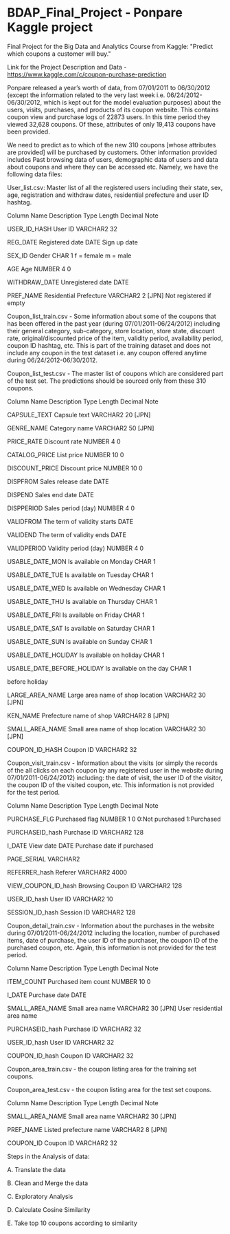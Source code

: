 # BDAP_Final_Project - Ponpare Kaggle project

Final Project for the Big Data and Analytics Course from Kaggle: "Predict which coupons a customer will buy."

Link for the Project Description and Data - https://www.kaggle.com/c/coupon-purchase-prediction

Ponpare released a year’s worth of data, from 07/01/2011 to 06/30/2012 (except the information related to the very last week i.e. 06/24/2012-06/30/2012, which is kept out for the model evaluation purposes) about the users, visits, purchases, and products of its coupon website. This contains coupon view and purchase logs of 22873 users. In this time period they viewed 32,628 coupons. Of these, attributes of only 19,413 coupons have been provided.

We need to predict as to which of the new 310 coupons [whose attributes are provided] will be purchased by customers. Other information provided includes Past browsing data of users, demographic data of users and data about coupons and where they can be accessed etc. Namely, we have the following data files:

User_list.csv: Master list of all the registered users including their state, sex, age, registration and withdraw dates, residential prefecture and user ID hashtag.

Column Name Description Type Length Decimal Note

USER_ID_HASH User ID VARCHAR2 32

REG_DATE Registered date DATE Sign up date

SEX_ID Gender CHAR 1 f = female m = male

AGE Age NUMBER 4 0

WITHDRAW_DATE Unregistered date DATE

PREF_NAME Residential Prefecture VARCHAR2 2 [JPN] Not registered if empty

Coupon_list_train.csv - Some information about some of the coupons that has been offered in the past year (during 07/01/2011-06/24/2012) including their general category, sub-category, store location, store state, discount rate, original/discounted price of the item, validity period, availability period, coupon ID hashtag, etc. This is part of the training dataset and does not include any coupon in the test dataset i.e. any coupon offered anytime during 06/24/2012-06/30/2012.

Coupon_list_test.csv - The master list of coupons which are considered part of the test set. The predictions should be sourced only from these 310 coupons.

Column Name Description Type Length Decimal Note

CAPSULE_TEXT Capsule text VARCHAR2 20 [JPN]

GENRE_NAME Category name VARCHAR2 50 [JPN]

PRICE_RATE Discount rate NUMBER 4 0

CATALOG_PRICE List price NUMBER 10 0

DISCOUNT_PRICE Discount price NUMBER 10 0

DISPFROM Sales release date DATE

DISPEND Sales end date DATE

DISPPERIOD Sales period (day) NUMBER 4 0

VALIDFROM The term of validity starts DATE

VALIDEND The term of validity ends DATE

VALIDPERIOD Validity period (day) NUMBER 4 0

USABLE_DATE_MON Is available on Monday CHAR 1

USABLE_DATE_TUE Is available on Tuesday CHAR 1

USABLE_DATE_WED Is available on Wednesday CHAR 1

USABLE_DATE_THU Is available on Thursday CHAR 1

USABLE_DATE_FRI Is available on Friday CHAR 1

USABLE_DATE_SAT Is available on Saturday CHAR 1

USABLE_DATE_SUN Is available on Sunday CHAR 1

USABLE_DATE_HOLIDAY Is available on holiday CHAR 1

USABLE_DATE_BEFORE_HOLIDAY Is available on the day CHAR 1

before holiday

LARGE_AREA_NAME Large area name of shop location VARCHAR2 30 [JPN]

KEN_NAME Prefecture name of shop VARCHAR2 8 [JPN]

SMALL_AREA_NAME Small area name of shop location VARCHAR2 30 [JPN]

COUPON_ID_HASH Coupon ID VARCHAR2 32

Coupon_visit_train.csv - Information about the visits (or simply the records of the all clicks on each coupon by any registered user in the website during 07/01/2011-06/24/2012) including: the date of visit, the user ID of the visitor, the coupon ID of the visited coupon, etc. This information is not provided for the test period.

Column Name Description Type Length Decimal Note

PURCHASE_FLG Purchased flag NUMBER 1 0 0:Not purchased 1:Purchased

PURCHASEID_hash Purchase ID VARCHAR2 128

I_DATE View date DATE Purchase date if purchased

PAGE_SERIAL VARCHAR2

REFERRER_hash Referer VARCHAR2 4000

VIEW_COUPON_ID_hash Browsing Coupon ID VARCHAR2 128

USER_ID_hash User ID VARCHAR2 10

SESSION_ID_hash Session ID VARCHAR2 128

Coupon_detail_train.csv - Information about the purchases in the website during 07/01/2011-06/24/2012 including the location, number of purchased items, date of purchase, the user ID of the purchaser, the coupon ID of the purchased coupon, etc. Again, this information is not provided for the test period.

Column Name Description Type Length Decimal Note

ITEM_COUNT Purchased item count NUMBER 10 0

I_DATE Purchase date DATE

SMALL_AREA_NAME Small area name VARCHAR2 30 [JPN] User residential area name

PURCHASEID_hash Purchase ID VARCHAR2 32

USER_ID_hash User ID VARCHAR2 32

COUPON_ID_hash Coupon ID VARCHAR2 32

Coupon_area_train.csv - the coupon listing area for the training set coupons.

Coupon_area_test.csv - the coupon listing area for the test set coupons.

Column Name Description Type Length Decimal Note

SMALL_AREA_NAME Small area name VARCHAR2 30 [JPN]

PREF_NAME Listed prefecture name VARCHAR2 8 [JPN]

COUPON_ID Coupon ID VARCHAR2 32


 Steps in the Analysis of data:
 
 
A. Translate the data

B. Clean and Merge the data

C. Exploratory Analysis

D. Calculate Cosine Similarity

E. Take top 10 coupons according to similarity
